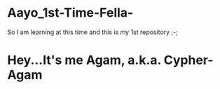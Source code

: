 # Aayo_1st-Time-Fella-
So I am learning at this time and this is my 1st repository ;-;
# Hey...It's me Agam, a.k.a. Cypher-Agam

